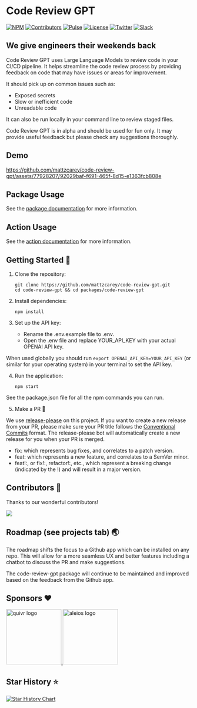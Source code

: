 # Code Review GPT

[![NPM][npm_badge]][npm]
[![Contributors][contributors_badge]][contributors]
[![Pulse][pulse_badge]][pulse]
[![License][license_badge]][license]
[![Twitter][twitter_badge]][twitter]
[![Slack][slack_badge]][slack]

## We give engineers their weekends back

Code Review GPT uses Large Language Models to review code in your CI/CD pipeline. It helps streamline the code review process by providing feedback on code that may have issues or areas for improvement.

It should pick up on common issues such as:

- Exposed secrets
- Slow or inefficient code
- Unreadable code

It can also be run locally in your command line to review staged files.

Code Review GPT is in alpha and should be used for fun only. It may provide useful feedback but please check any suggestions thoroughly.

## Demo

https://github.com/mattzcarey/code-review-gpt/assets/77928207/92029baf-f691-465f-8d15-e1363fcb808e

## Package Usage

See the [package documentation](code-review-gpt/README.md) for more information.

## Action Usage

See the [action documentation](action.md) for more information.

## Getting Started 💫

1. Clone the repository:

   ```shell
   git clone https://github.com/mattzcarey/code-review-gpt.git
   cd code-review-gpt && cd packages/code-review-gpt
   ```

2. Install dependencies:

   ```shell
   npm install
   ```

3. Set up the API key:
   - Rename the .env.example file to .env.
   - Open the .env file and replace YOUR_API_KEY with your actual OPENAI API key.

When used globally you should run `export OPENAI_API_KEY=YOUR_API_KEY` (or similar for your operating system) in your terminal to set the API key.

4. Run the application:

   ```shell
   npm start
   ```

See the package.json file for all the npm commands you can run.

5. Make a PR 🎉

We use [release-please](https://github.com/googleapis/release-please) on this project. If you want to create a new release from your PR, please make sure your PR title follows the [Conventional Commits](https://www.conventionalcommits.org/en/v1.0.0/) format. The release-please bot will automatically create a new release for you when your PR is merged.

- fix: which represents bug fixes, and correlates to a patch version.
- feat: which represents a new feature, and correlates to a SemVer minor.
- feat!:, or fix!:, refactor!:, etc., which represent a breaking change (indicated by the !) and will result in a major version.

## Contributors 🙏

Thanks to our wonderful contributors!

<a href="https://github.com/mattzcarey/code-review-gpt/graphs/contributors">
  <img src="https://contrib.rocks/image?repo=mattzcarey/code-review-gpt" />
</a>

## Roadmap (see projects tab) 🌏

The roadmap shifts the focus to a Github app which can be installed on any repo. This will allow for a more seamless UX and better features including a chatbot to discuss the PR and make suggestions. 

The code-review-gpt package will continue to be maintained and improved based on the feedback from the Github app.

## Sponsors ❤️

<a href="https://www.quivr.app/">
    <img src="https://github.com/mattzcarey/code-review-gpt/assets/77928207/30361248-3159-4535-8efb-b114989ae886" alt="quivr logo" width="150" height="150">
</a>

<a href="https://www.aleios.com/">
    <img src="https://github.com/mattzcarey/code-review-gpt/assets/77928207/a47c2460-b866-433f-a4c9-efb5737d4fed" alt="aleios logo" width="150" height="150">
</a>

## Star History ⭐️

[![Star History Chart](https://api.star-history.com/svg?repos=mattzcarey/code-review-gpt&type=Date)](https://star-history.com/#mattzcarey/code-review-gpt&Date)

<!-- Badges -->

[npm]: https://www.npmjs.com/package/code-review-gpt
[npm_badge]: https://img.shields.io/npm/dm/code-review-gpt.svg
[license]: https://opensource.org/licenses/MIT
[license_badge]: https://img.shields.io/github/license/mattzcarey/code-review-gpt.svg?color=blue&style=flat-square&ghcache=unused
[contributors]: https://github.com/mattzcarey/code-review-gpt/graphs/contributors
[contributors_badge]: https://img.shields.io/github/contributors/mattzcarey/code-review-gpt
[pulse]: https://github.com/mattzcarey/code-review-gpt/pulse
[pulse_badge]: https://img.shields.io/github/commit-activity/m/mattzcarey/code-review-gpt
[twitter]: https://twitter.com/intent/follow?screen_name=oriontools.ai
[twitter_badge]: https://img.shields.io/twitter/follow/oriontoolsai?style=social&logo=twitter
[slack]: https://join.slack.com/t/orion-tools/shared_invite/zt-20x79nfgm-UGIHK1uWGQ59JQTpODYDwg
[slack_badge]: https://img.shields.io/badge/slack-Orion_Community-purple.svg?logo=slack
